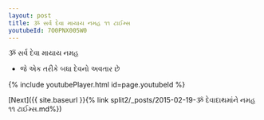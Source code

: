 ```yaml
---
layout: post
title: ૐ સર્વ દેવા માયાય નમહ ૧૧ ટાઈમ્સ
youtubeId: 7O0PNX005W0
---
```

 
 
 ૐ સર્વ દેવા માયાય નમહ  
 
 -  જે એક તરીકે બધા દેવનો અવતાર છે 
 
  
 
  
 
 
 
 
 
 


{% include youtubePlayer.html id=page.youtubeId %}
 
[Next]({{ site.baseurl }}{% link  split2/_posts/2015-02-19-ૐ દેવાદાથમાંને નમહ ૧૧ ટાઈમ્સ.md%})
 
